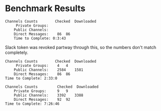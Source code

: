 # Benchmark Results

```
Channels Counts		   Checked  Downloaded
	 Private Groups:		
	Public Channels:		
	Direct Messages:	86	86
	Time to Complete: 0:3:43
```

Slack token was revoked partway through this, so the numbers don't match completely.
```
Channels Counts		   Checked  Downloaded
	 Private Groups:	4	4
	Public Channels:	2584	1581
	Direct Messages:	86	86
Time to Complete: 2:33:0
```

```
Channels Counts			Checked  Downloaded
	Private Groups:		9	9
	Public Channels:	3392	3388
	Direct Messages:	92	92
Time to Complete: 7:26:46
```
